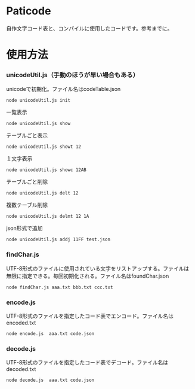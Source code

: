 # Paticode
自作文字コード表と、コンパイルに使用したコードです。参考までに。

# 使用方法
### unicodeUtil.js（手動のほうが早い場合もある）
unicodeで初期化。ファイル名はcodeTable.json
```
node unicodeUtil.js init
```
一覧表示
```
node unicodeUtil.js show
```
テーブルごと表示
```
node unicodeUtil.js showt 12
```
１文字表示
```
node unicodeUtil.js showc 12AB
```
テーブルごと削除
```
node unicodeUtil.js delt 12
```
複数テーブル削除
```
node unicodeUtil.js delmt 12 1A
```
json形式で追加
```
node unicodeUtil.js addj 11FF test.json
```
### findChar.js
UTF-8形式のファイルに使用されている文字をリストアップする。ファイルは無限に指定できる。毎回初期化される。ファイル名はfoundChar.json
```
node findChar.js aaa.txt bbb.txt ccc.txt
```
### encode.js
UTF-8形式のファイルを指定したコード表でエンコード。ファイル名はencoded.txt
```
node encode.js  aaa.txt code.json
```
### decode.js
UTF-8形式のファイルを指定したコード表でデコード。ファイル名はdecoded.txt
```
node decode.js  aaa.txt code.json
```